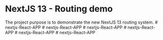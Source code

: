 # NextJS 13 - Routing demo

The project purpose is to demonstrate the new NextJS 13 routing system.
#   n e x t j s - R e a c t - A P P  
 #   n e x t j s - R e a c t - A P P  
 #   n e x t j s - R e a c t - A P P  
 #   n e x t j s - R e a c t - A P P  
 #   n e x t j s - R e a c t - A P P  
 #   n e x t j s - R e a c t - A P P  
 
